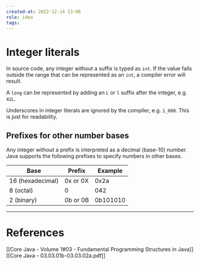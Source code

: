 ```yaml
---
created-at: 2022-12-14 13:06
role: idea
tags: 
---
```


# Integer literals
In source code, any integer without a suffix is typed as `int`. If the value falls outside the range that can be represented as an `int`, a compiler error will result.

A `long` can be represented by adding an `L` or `l` suffix after the integer, e.g. `42L`.

Underscores in integer literals are ignored by the compiler, e.g. `1_000`. This is just for readability.

## Prefixes for other number bases
Any integer without a prefix is interpreted as a decimal (base-10) number. Java supports the following prefixes to specify numbers in other bases.

| Base             | Prefix   | Example  |
| ---------------- | -------- | -------- |
| 16 (hexadecimal) | 0x or 0X | 0x2a     | 
| 8 (octal)        | 0        | 042      |
| 2 (binary)       | 0b or 0B | 0b101010 |

---
# References

[[Core Java - Volume 1#03 - Fundamental Programming Structures in Java]]
[[Core Java - 03.03.01b-03.03.02a.pdf]]
